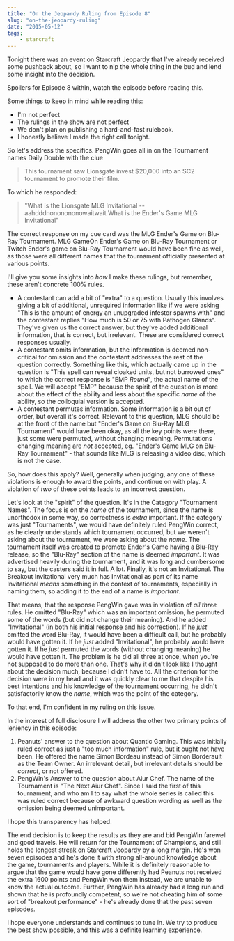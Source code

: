 ```yaml
---
title: "On the Jeopardy Ruling from Episode 8"
slug: "on-the-jeopardy-ruling"
date: "2015-05-12"
tags:
    - starcraft
---
```


Tonight there was an event on Starcraft Jeopardy that I've already received some pushback about, so I want to nip the
whole thing in the bud and lend some insight into the decision.

Spoilers for Episode 8 within, watch the episode before reading this.

Some things to keep in mind while reading this:

* I'm not perfect
* The rulings in the show are not perfect
* We don't plan on publishing a hard-and-fast rulebook.
* I honestly believe I made the right call tonight.

So let's address the specifics. PengWin goes all in on the Tournament names Daily Double with the clue

> This tournament saw Lionsgate invest $20,000 into an SC2 tournament to promote their film.

To which he responded:

> "What is the Lionsgate MLG Invitational -- aahdddnononononowaitwait What is the Ender's Game MLG Invitational"

The correct response on my cue card was the MLG Ender's Game on Blu-Ray Tournament. MLG GameOn Ender's Game on Blu-Ray Tournament
or Twitch Ender's game on Blu-Ray Tournament would have been fine as well, as those were all different names that the tournament
officially presented at various points.

I'll give you some insights into *how* I make these rulings, but remember, these aren't concrete 100% rules.

* A contestant can add a bit of "extra" to a question. Usually this involves giving a bit of additional, unrequired information
like if we were asking "This is the amount of energy an unupgraded infestor spawns with" and the contestant replies "How much is 50
or 75 with Pathogen Glands". They've given us the correct answer, but they've added additional information, that is correct,
but irrelevant. These are considered correct responses usually.
* A contestant omits information, but the information is deemed non-critical for omission and the contestant addresses the rest
of the question correctly. Something like this, which actually came up in the question is "This spell can reveal cloaked units, but
not burrowed ones" to which the correct response is "EMP *Round*", the actual name of the spell. We will accept "EMP" because the spirit
of the question is more about the effect of the ability and less about the specific *name* of the ability, so the colloquial version is
accepted.
* A contestant permutes information. Some information is a bit out of order, but overall it's correct. Relevant to this question, MLG should be
at the front of the name but "Ender's Game on Blu-Ray MLG Tournament" would have been okay, as all the key points were there,
just some were permuted, without changing meaning. Permutations changing meaning are *not* accepted, eg. "Ender's Game MLG on Blu-Ray Tournament" -
that sounds like MLG is releasing a video disc, which is not the case.

So, how does this apply? Well, generally when judging, any one of these violations is enough to award the points, and continue on with play.
A violation of *two* of these points leads to an incorrect question.

Let's look at the "spirit" of the question. It's in the Category "Tournament Names". The focus is on the *name* of the tournament, since the
name is unorthodox in some way,
so correctness is *extra* important. If the category was just "Tournaments", we would have definitely ruled PengWin correct, as
he clearly understands which tournament occurred, but we weren't asking about the tournament, we were asking about the *name*.
The tournament itself was created to promote Ender's Game having a Blu-Ray release, so the "Blu-Ray" section of the name is deemed
*important*. It was advertised heavily during the tournament, and it was long and cumbersome to say, but the casters said
it in full. A lot. Finally, it's not an Invitational. The Breakout Invitational very much has Invitational as part of its name
Invitational *means* something in the context of tournaments, especially in naming them, so adding it to the end of a name is
*important*.

That means, that the response PengWin gave was in violation of *all three* rules. He omitted "Blu-Ray" which was an important omission,
he permuted some of the words (but did not change their meaning). And he added "Invitational" (in both his initial response and his correction).
If he *just* omitted the word Blu-Ray, it would have been a difficult call, but he probably would have gotten it. If he *just* added "Invitational",
he probably would have gotten it. If he *just* permuted the words (without changing meaning) he would have gotten it. 
The problem is he did all three at once, when you're not supposed to do more than one. That's why it didn't look like I thought
about the decision much, because I didn't have to. All the criterion for the decision were in my head and it was quickly
clear to me that despite his best intentions and his knowledge of the tournament occurring, he didn't satisfactorily know the *name*,
which was the point of the category.

To that end, I'm confident in my ruling on this issue.

In the interest of full disclosure I will address the other two primary points of leniency in this episode:
1. Peanuts' answer to the question about Quantic Gaming. This was initially ruled correct as just a "too much information" rule,
but it ought not have been. He offered the name Simon Bordeau instead of Simon Borderault as the Team Owner. An irrelevant detail,
but irrelevant details should be *correct*, or not offered.
2. PengWin's Answer to the question about Aiur Chef. The name of the Tournament is "The Next Aiur Chef". Since I said the first of this tournament,
and who am I to say what the whole series is called this was ruled correct because of awkward question wording as well as the omission
being deemed unimportant.

I hope this transparency has helped.

The end decision is to keep the results as they are and bid PengWin farewell and good travels. He will return for the 
Tournament of Champions, and still holds the longest streak on Starcraft Jeopardy by a long margin. He's won seven episodes
and he's done it with strong all-around knowledge about the game, tournaments and players. While it is definitely reasonable to argue
that the game would have gone differently had Peanuts not received the extra 1600 points and PengWin won them instead, 
we are unable to know the actual outcome. Further, PengWin has already had a long run and shown that he is profoundly competent, 
so we're not cheating him of some sort of "breakout performance" - he's already done that the past seven episodes.

I hope everyone understands and continues to tune in. We try to produce the best show possible, and this was a definite learning
experience.
